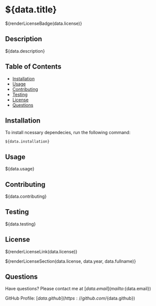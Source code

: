 # ${data.title} 
${renderLicenseBadge(data.license)}

## Description

${data.description}

## Table of Contents
* [Installation](#installation)
* [Usage](#usage)
* [Contributing](#contributing)
* [Testing](#testing)
* [License](#license)
* [Questions](#questions)

## Installation

To install ncessary dependecies, run the following command:

    ${data.installation}


## Usage

${data.usage}

## Contributing

${data.contributing}

## Testing

${data.testing}

## License

${renderLicenseLink(data.license)}

${renderLicenseSection(data.license, data.year, data.fullname)}

## Questions

Have questions? Please contact me at [${data.email}](mailto:${data.email})

GitHub Profile: [${data.github}](https://github.com/${data.github})
